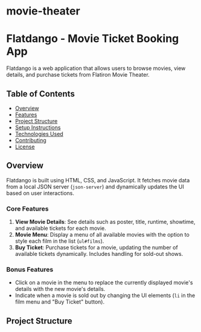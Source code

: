# movie-theater
# Flatdango - Movie Ticket Booking App

Flatdango is a web application that allows users to browse movies, view details, and purchase tickets from Flatiron Movie Theater.

## Table of Contents

- [Overview](#overview)
- [Features](#features)
- [Project Structure](#project-structure)
- [Setup Instructions](#setup-instructions)
- [Technologies Used](#technologies-used)
- [Contributing](#contributing)
- [License](#license)

## Overview

Flatdango is built using HTML, CSS, and JavaScript. It fetches movie data from a local JSON server (`json-server`) and dynamically updates the UI based on user interactions.

### Core Features

1. **View Movie Details**: See details such as poster, title, runtime, showtime, and available tickets for each movie.
2. **Movie Menu**: Display a menu of all available movies with the option to style each film in the list (`ul#films`).
3. **Buy Ticket**: Purchase tickets for a movie, updating the number of available tickets dynamically. Includes handling for sold-out shows.

### Bonus Features

- Click on a movie in the menu to replace the currently displayed movie's details with the new movie's details.
- Indicate when a movie is sold out by changing the UI elements (`li` in the film menu and "Buy Ticket" button).

## Project Structure

